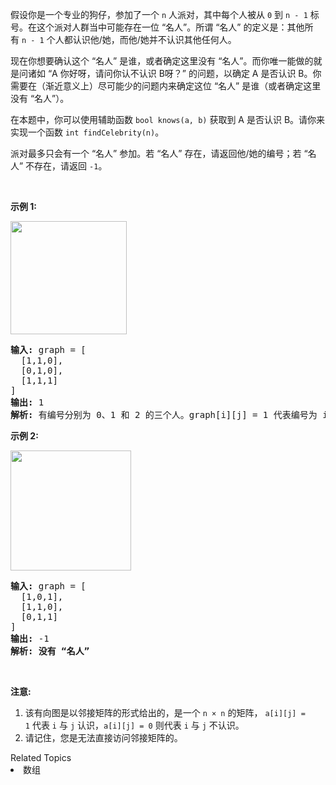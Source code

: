 <p>假设你是一个专业的狗仔，参加了一个&nbsp;<code>n</code>&nbsp;人派对，其中每个人被从&nbsp;<code>0</code>&nbsp;到&nbsp;<code>n - 1</code>&nbsp;标号。在这个派对人群当中可能存在一位&nbsp;&ldquo;名人&rdquo;。所谓 &ldquo;名人&rdquo; 的定义是：其他所有&nbsp;<code>n - 1</code>&nbsp;个人都认识他/她，而他/她并不认识其他任何人。</p>

<p>现在你想要确认这个 &ldquo;名人&rdquo; 是谁，或者确定这里没有&nbsp;&ldquo;名人&rdquo;。而你唯一能做的就是问诸如 &ldquo;A&nbsp;你好呀，请问你认不认识&nbsp;B呀？&rdquo;&nbsp;的问题，以确定 A 是否认识 B。你需要在（渐近意义上）尽可能少的问题内来确定这位 &ldquo;名人&rdquo; 是谁（或者确定这里没有 &ldquo;名人&rdquo;）。</p>

<p>在本题中，你可以使用辅助函数&nbsp;<code>bool knows(a, b)</code>&nbsp;获取到 A&nbsp;是否认识 B。请你来实现一个函数&nbsp;<code>int findCelebrity(n)</code>。</p>

<p>派对最多只会有一个 &ldquo;名人&rdquo; 参加。若&nbsp;&ldquo;名人&rdquo; 存在，请返回他/她的编号；若&nbsp;&ldquo;名人&rdquo;&nbsp;不存在，请返回&nbsp;<code>-1</code>。</p>

<p>&nbsp;</p>

<p><strong>示例 1:</strong></p>

<p><img alt="" src="https://assets.leetcode.com/uploads/2019/02/02/277_example_1_bold.PNG" style="height: 181px; width: 186px;"></p>

<pre><strong>输入: </strong>graph = [
&nbsp; [1,1,0],
&nbsp; [0,1,0],
&nbsp; [1,1,1]
]
<strong>输出: </strong>1
<strong>解析: </strong>有编号分别为 0、1 和 2 的三个人。graph[i][j] = 1 代表编号为 i 的人认识编号为 j 的人，而 graph[i][j] = 0 则代表编号为 i 的人不认识编号为 j 的人。&ldquo;名人&rdquo; 是编号 1 的人，因为 0 和 2 均认识他/她，但 1 不认识任何人。
</pre>

<p><strong>示例&nbsp;2:</strong></p>

<p><img alt="" src="https://assets.leetcode.com/uploads/2019/02/02/277_example_2.PNG" style="height: 192px; width: 193px;"></p>

<pre><strong>输入: </strong>graph = [
&nbsp; [1,0,1],
&nbsp; [1,1,0],
&nbsp; [0,1,1]
]
<strong>输出: </strong>-1
<strong>解析: 没有 &ldquo;名人&rdquo;</strong>
</pre>

<p>&nbsp;</p>

<p><strong>注意:</strong></p>

<ol>
	<li>该有向图是以邻接矩阵的形式给出的，是一个&nbsp;<code>n &times;&nbsp;n</code>&nbsp;的矩阵，&nbsp;<code>a[i][j] = 1</code>&nbsp;代表&nbsp;<code>i</code>&nbsp;与&nbsp;<code>j</code>&nbsp;认识，<code>a[i][j] = 0</code>&nbsp;则代表&nbsp;<code>i</code>&nbsp;与&nbsp;<code>j</code>&nbsp;不认识。</li>
	<li>请记住，您是无法直接访问邻接矩阵的。</li>
</ol>
<div><div>Related Topics</div><div><li>数组</li></div></div>